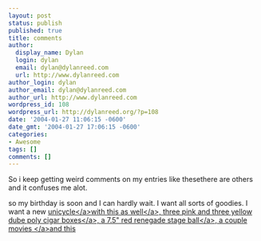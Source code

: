 ```yaml
---
layout: post
status: publish
published: true
title: comments
author:
  display_name: Dylan
  login: dylan
  email: dylan@dylanreed.com
  url: http://www.dylanreed.com
author_login: dylan
author_email: dylan@dylanreed.com
author_url: http://www.dylanreed.com
wordpress_id: 108
wordpress_url: http://dylanreed.org/?p=108
date: '2004-01-27 11:06:15 -0600'
date_gmt: '2004-01-27 17:06:15 -0600'
categories:
- Awesome
tags: []
comments: []
---
```

<p>So i keep getting weird comments on my entries like thesethere are others and it confuses me alot.</p>
<p>so my birthday is soon and I can hardly wait. I want all sorts of goodies. I want a new <a href="http:&#47;&#47;www.unicycle.com&#47;shopping&#47;shopexd.asp?id=634">unicycle<&#47;a><a href="http:&#47;&#47;www.unicycle.com&#47;shopping&#47;shopexd.asp?id=608">with this as well<&#47;a>, <a href="http:&#47;&#47;www.dube.com">three pink and three yellow dube poly cigar boxes<&#47;a>, <a href="http:&#47;&#47;www.renegadejuggling.com">a 7.5" red renegade stage ball<&#47;a>, a <a href="http:&#47;&#47;www.amazon.com&#47;gp&#47;registry&#47;2J3BIKV2IPXLI">couple movies <&#47;a>and this</p>
